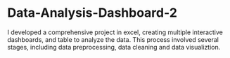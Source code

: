 # Data-Analysis-Dashboard-2
I developed a comprehensive project in excel, creating multiple interactive dashboards, and table to analyze the data. This process involved several stages, including data preprocessing, data cleaning and data visualiztion.
